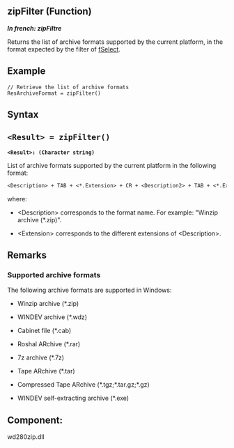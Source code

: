 
## zipFilter (Function)

***In french: zipFiltre***



<a name="XUse"></a>
<a name="Use"></a>
<a name="description"></a>
Returns the list of archive formats supported by the current platform, in the format expected by the filter of [fSelect](../WDLang1/3036053.md).


<a name="Example1"></a>
<a name="sample_code"></a>

## Example


```wl
// Retrieve the list of archive formats
ResArchiveFormat = zipFilter()
```

<a name="XSYNTAX"></a>

## Syntax
<a name="SYNTAX1"></a>

`<Result> = zipFilter()`
---

**`<Result>: (Character string)`**

List of archive formats supported by the current platform in the following format:

```txt
<Description> + TAB + <*.Extension> + CR + <Description2> + TAB + <*.Extension2>
```

 where:

- &lt;Description&gt; corresponds to the format name. For example: "Winzip archive (\*.zip)".

- &lt;Extension&gt; corresponds to the different extensions of &lt;Description>.






<a name="NOTE0"></a>
<a name="NOTE0_1"></a>

## Remarks


### Supported archive formats
<a name="supported_archive_formats_ELTPARAGRAPHE000053"></a>

The following archive formats are supported in Windows:

- Winzip archive (\*.zip)

- WINDEV archive (\*.wdz)

- Cabinet file (\*.cab)

- Roshal ARchive (\*.rar)

- 7z archive (\*.7z)

- Tape ARchive (\*.tar)

- Compressed Tape ARchive (\*.tgz;\*.tar.gz;\*.gz)

- WINDEV self-extracting archive (\*.exe)




<a name="XComponent"></a>

## Component:
wd280zip.dll
